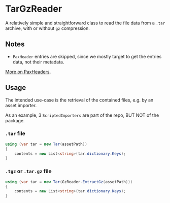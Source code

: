 # TarGzReader

A relatively simple and straightforward class to read the file data from a `.tar` archive,
with or without `gz` compression.

## Notes

- `PaxHeader` entries are skipped, since we mostly target to get the entries data, not their metadata.

[More on PaxHeaders](https://pubs.opengroup.org/onlinepubs/9699919799/utilities/pax.html#tag_20_92_13_03).

## Usage

The intended use-case is the retrieval of the contained files, e.g. by an asset importer.

As an example, 3 `ScriptedImporters` are part of the repo, BUT NOT of the package.

### `.tar` file

```csharp
using (var tar = new Tar(assetPath))
{
    contents = new List<string>(tar.dictionary.Keys);
}
```

### `.tgz` or `.tar.gz` file

```csharp
using (var tar = new Tar(GzReader.ExtractGz(assetPath)))
{
    contents = new List<string>(tar.dictionary.Keys);
}
```
